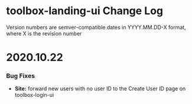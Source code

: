 # toolbox-landing-ui Change Log

Version numbers are semver-compatible dates in YYYY.MM.DD-X format,
where X is the revision number

# 2020.10.22

### Bug Fixes
* **Site:** forward new users with no user ID to the Create User ID page on 
toolbox-login-ui
